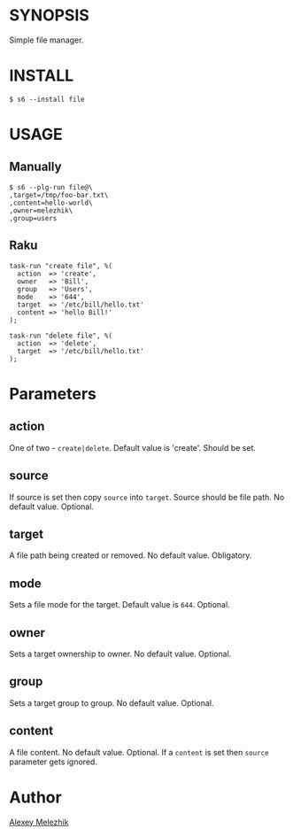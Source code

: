 # SYNOPSIS

Simple file manager.

# INSTALL

    $ s6 --install file

# USAGE

## Manually

    $ s6 --plg-run file@\
    ,target=/tmp/foo-bar.txt\
    ,content=hello-world\
    ,owner=melezhik\
    ,group=users

## Raku

    task-run "create file", %(
      action  => 'create',
      owner   => 'Bill',
      group   => 'Users',
      mode    => '644',
      target  => '/etc/bill/hello.txt'
      content => 'hello Bill!'
    );

    task-run "delete file", %(
      action  => 'delete',
      target  => '/etc/bill/hello.txt'
    );

# Parameters

## action

One of two - `create|delete`. Default value is 'create'. Should be set.

## source

If source is set then copy `source` into `target`. Source should be file path. No default value. Optional.

## target

A file path being created or removed. No default value. Obligatory.

## mode

Sets a file mode for the target. Default value is `644`. Optional.

## owner

Sets a target ownership to owner. No default value. Optional.

## group

Sets a target group to group. No default value. Optional.

## content

A file content. No default value. Optional. If a `content` is set then `source` parameter gets ignored.

# Author

[Alexey Melezhik](mailto:melezhik@gmail.com)


